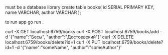 must be a database library
create table books(
id SERIAL PRIMARY KEY,
name VARCHAR,
author VARCHAR
);

to run app go run .

curl -X GET localhost:6759/books
curl -X POST localhost:6759/books/add -d '{"name":"Бесы", "author":"Достоевский"}'
curl -X DELETE localhost:6759/books/delete?id=1
curl -X PUT localhost:6759/books/delete?id=1 -d '{"name":"someName", "author":"someAuthor"}'
